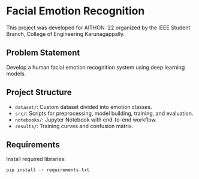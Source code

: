 # Facial Emotion Recognition

This project was developed for AITHON '22 organized by the IEEE Student Branch, College of Engineering Karunagappally.

## Problem Statement
Develop a human facial emotion recognition system using deep learning models.

## Project Structure
- `dataset/`: Custom dataset divided into emotion classes.
- `src/`: Scripts for preprocessing, model building, training, and evaluation.
- `notebooks/`: Jupyter Notebook with end-to-end workflow.
- `results/`: Training curves and confusion matrix.

## Requirements
Install required libraries:

```bash
pip install -r requirements.txt

